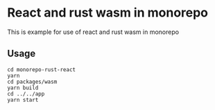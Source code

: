 # React and rust wasm in monorepo

This is example for use of react and rust wasm in monorepo

## Usage

```
cd monorepo-rust-react
yarn
cd packages/wasm
yarn build
cd ../../app
yarn start

```
